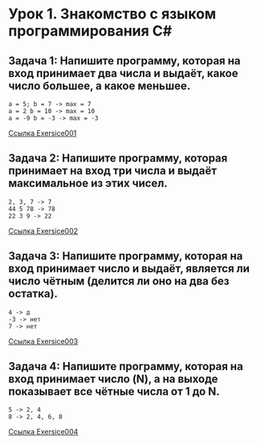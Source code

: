 # Урок 1. Знакомство с языком программирования С#</span>

## Задача 1: Напишите программу, которая на вход принимает два числа и выдаёт, какое число большее, а какое меньшее.

```
a = 5; b = 7 -> max = 7
a = 2 b = 10 -> max = 10
a = -9 b = -3 -> max = -3
```

[Ссылка Exersice001](https://github.com/ArtXDim/Seminar_-/blob/main/excercise001/Program.cs)

## Задача 2: Напишите программу, которая принимает на вход три числа и выдаёт максимальное из этих чисел.

```
2, 3, 7 -> 7 
44 5 78 -> 78
22 3 9 -> 22
```

[Ссылка Exersice002](https://github.com/ArtXDim/Seminar_-/blob/main/excercise002/Program.cs)

## Задача 3: Напишите программу, которая на вход принимает число и выдаёт, является ли число чётным (делится ли оно на два без остатка).

```
4 -> д
-3 -> нет
7 -> нет
```

[Ссылка Exersice003](https://github.com/ArtXDim/Seminar_-/blob/main/excercise003/Program.cs)

## Задача 4: Напишите программу, которая на вход принимает число (N), а на выходе показывает все чётные числа от 1 до N.

```
5 -> 2, 4
8 -> 2, 4, 6, 8
```

[Ссылка Exersice004](https://github.com/ArtXDim/Seminar_-/blob/main/excercise004/Program.cs)
